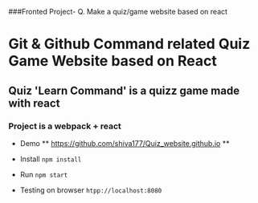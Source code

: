 ###Fronted Project- Q. Make a quiz/game website based on react

# Git & Github Command related Quiz Game Website based on React

## Quiz 'Learn Command' is a quizz game made with react

### Project is a webpack + react

* Demo
** https://github.com/shiva177/Quiz_website.github.io **

* Install
``
npm install
``

* Run
``
npm start
``

* Testing on browser
``
htpp://localhost:8080
``

